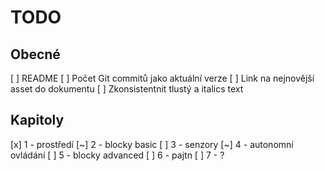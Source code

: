 # TODO
## Obecné
[ ] README
[ ] Počet Git commitů jako aktuální verze
[ ] Link na nejnovější asset do dokumentu
[ ] Zkonsistentnit tlustý a italics text

## Kapitoly
[x] 1 - prostředí
[~] 2 - blocky basic
[ ] 3 - senzory
[~] 4 - autonomní ovládání
[ ] 5 - blocky advanced
[ ] 6 - pajtn
[ ] 7 - ?

